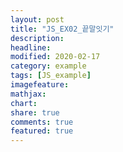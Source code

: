 ```yaml
---
layout: post
title: "JS_EX02_끝말잇기"
description:
headline:
modified: 2020-02-17
category: example
tags: [JS_example]
imagefeature:
mathjax:
chart:
share: true
comments: true
featured: true
---
```


<div class="code">
<script async src="//jsfiddle.net/lsh58/9ztmj0cq/3/embed/js,html,css,result/dark/"></script>
</div>
